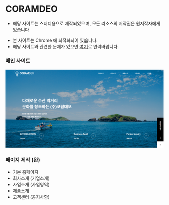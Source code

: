 # CORAMDEO

- 해당 사이트는 스터디용으로 제작되었으며, 모든 리소스의 저작권은 원저작자에게 있습니다
* 본 사이트는 Chrome 에 최적화되어 있습니다.
* 해당 사이트와 관련한 문제가 있으면
<a href="mailto:tdj04280@naver.com" target="_blank">여기</a>로 연락바랍니다.

 ### 메인 사이트
<a href="https://coramdeo-three.vercel.app/" target="_blank">![이미지](image/mainsite.png)
</a>

### 페이지 제작 (완)

- 기본 홈페이지
- 회사소개 (기업소개)
- 사업소개 (사업영역)
- 제품소개 
- 고객센터 (공지사항)